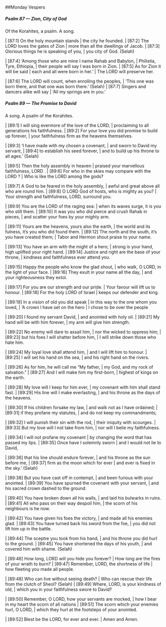 ##Monday Vespers

##### Psalm 87 — Zion, City of God #####

Of the Korahites, a psalm. A song.

|   [87:1] On the holy mountain stands
|    the city he founded.
|   [87:2] The LORD loves the gates of Zion
|    more than all the dwellings of Jacob.
|   [87:3] Glorious things he is speaking of you,
|    you city of God. (Selah)

|   [87:4] ‘Among those who are mine I name Rahab and Babylon,
|    Philistia, Tyre, Ethiopia,
|    their people will say I was born in Zion.
|   [87:5] As for Zion it will be said
|    each and all were born in her.’
|  The LORD will preserve her.

|   [87:6] The LORD will count, when enrolling the peoples,
|    ‘This one was born there, and that one was born there.’ (Selah)
|   [87:7] Singers and dancers alike will say
|    ‘All my springs are in you.’

##### Psalm 89 — The Promise to David #####

A song. A psalm of the Korahites.

|   [89:1] I will sing evermore of the love of the LORD,
|    proclaiming to all generations his faithfulness.
|   [89:2] For your love you did promise to build up forever,
|    your faithfulness firm as the heavens themselves.

|   [89:3] ‘I have made with my chosen a covenant,
|    and sworn to David my servant,
|   [89:4] to establish his seed forever,
|    and to build up his throne to all ages.’ (Selah)

|   [89:5] Then the holy assembly in heaven
|    praised your marvellous faithfulness, LORD .
|   [89:6] For who in the skies may compare with the LORD ?
|    Who is like the LORD among the gods?

|   [89:7] A God to be feared in the holy assembly,
|    awful and great above all who are round him.
|   [89:8] O LORD God of hosts, who is mighty as you?
|    Your strength and faithfulness, LORD, surround you.

|   [89:9] You are the LORD of the raging sea:
|    when its waves surge, it is you who still them.
|   [89:10] It was you who did pierce and crush Rahab in pieces,
|    and scatter your foes by your mighty arm.

|   [89:11] Yours are the heavens, yours also the earth,
|    the world and its fulness, it’s you who did found them.
|   [89:12] The north and the south, it’s you have created them;
|    Tabor and Hermon shout praise to your name.

|   [89:13] You have an arm with the might of a hero;
|    strong is your hand, high uplifted your right hand.
|   [89:14] Justice and right are the base of your throne,
|    kindness and faithfulness ever attend you.

|   [89:15] Happy the people who know the glad shout,
|    who walk, O LORD, in the light of your face.
|   [89:16] They exult in your name all the day,
|    and your righteousness they extol.

|   [89:17] For you are our strength and our pride.
|    Your favour will lift us to honour.
|   [89:18] For the holy LORD of Israel
|    keeps our defender and king.

|   [89:19] In a vision of old you did speak
|    in this way to the one whom you loved,
|  ‘A crown I have set on the hero
|    I chose to be over the people

|   [89:20] I found my servant David,
|    and anointed with holy oil.
|   [89:21] My hand will be with him forever,
|    my arm will give him strength.

|   [89:22] No enemy will dare to assail him,
|    nor the wicked to oppress him;
|   [89:23] but his foes I will shatter before him,
|    I will strike down those who hate him.

|   [89:24] My loyal love shall attend him,
|    and I will lift him to honour.
|   [89:25] I will set his hand on the sea,
|    and his right hand on the rivers.

|   [89:26] As for him, he will call me “My father,
|    my God, and my rock of salvation.”
|   [89:27] And I will make him my first-born,
|    highest of kings on the earth.

|   [89:28] My love will I keep for him ever,
|    my covenant with him shall stand fast.
|   [89:29] His line will I make everlasting,
|    and his throne as the days of the heavens.

|   [89:30] If his children forsake my law,
|    and walk not as I have ordained;
|   [89:31] if they profane my statutes,
|    and do not keep my commandments;

|   [89:32] I will punish their sin with the rod,
|    their iniquity with scourges.
|   [89:33] But my love will I not take from him,
|    nor will I belie my faithfulness.

|   [89:34] I will not profane my covenant
|    by changing the word that has passed my lips.
|   [89:35] Once have I solemnly sworn
|    and I would not lie to David,

|   [89:36] that his line should endure forever,
|    and his throne as the sun before me,
|   [89:37] firm as the moon which for ever
|    and ever is fixed in the sky.’ (Selah)

|   [89:38] But you have cast off in contempt,
|    and been furious with your anointed.
|   [89:39] You have spurned the covenant with your servant,
|    and his sacred crown dashed to the ground.

|   [89:40] You have broken down all his walls,
|    and laid his bulwarks in ruins.
|   [89:41] All who pass on their way despoil him,
|    the scorn of his neighbours is he now.

|   [89:42] You have given his foes the victory,
|    and made all his enemies glad.
|   [89:43] You have turned back his sword from the foe,
|    you did not lift him up in the battle.

|   [89:44] The sceptre you took from his hand,
|    and his throne you did hurl to the ground.
|   [89:45] You have shortened the days of his youth,
|    and covered him with shame. (Selah)

|   [89:46] How long, LORD will you hide you forever?
|    How long are the fires of your wrath to burn?
|   [89:47] Remember, LORD, the shortness of life
|    how fleeting you made all people.

|   [89:48] Who can live without seeing death?
|    Who can rescue their life from the clutch of Sheol? (Selah)
|   [89:49] Where, LORD, is your kindness of old,
|    which you in your faithfulness swore to David?

|   [89:50] Remember, O LORD, how your servants are mocked,
|    how I bear in my heart the scorn of all nations
|   [89:51] The scorn which your enemies hurl, O LORD,
|    which they hurl at the footsteps of your anointed.



|       [89:52] Blest be the LORD, for ever and ever.
|      Amen and Amen.

